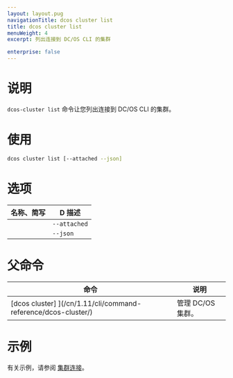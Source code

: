 ```yaml
---
layout: layout.pug
navigationTitle: dcos cluster list
title: dcos cluster list
menuWeight: 4
excerpt: 列出连接到 DC/OS CLI 的集群

enterprise: false
---
```


# 说明
`dcos-cluster list` 命令让您列出连接到 DC/OS CLI 的集群。

# 使用

```bash
dcos cluster list [--attached --json]
```

# 选项

| 名称、简写 | D 描述 |
|---------|-------------|
| | `--attached` | 仅附加的集群。 |
| | `--json` | 显示以 JSON 为格式的列表。 |


# 父命令

| 命令 | 说明 |
|---------|-------------|
|  [dcos cluster] ](/cn/1.11/cli/command-reference/dcos-cluster/) | 管理 DC/OS 集群。 |

# 示例
有关示例，请参阅 [集群连接](/cn/1.11/administering-clusters/multiple-clusters/cluster-connections/)。
